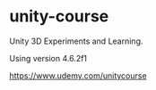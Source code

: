 # unity-course
Unity 3D Experiments and Learning.

Using version 4.6.2f1

https://www.udemy.com/unitycourse
